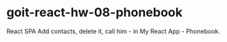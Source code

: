 # goit-react-hw-08-phonebook
React SPA
Add  contacts, delete it, call him - in My React App  - Phonebook.
